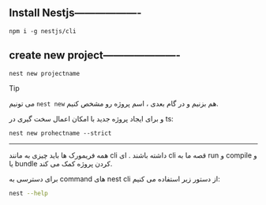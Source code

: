 ## Install Nestjs——————-

```tsx
npm i -g nestjs/cli
```

## create new project———————-

```tsx
nest new projectname
```

>[!tip]
 >می تونیم `nest new` هم بزنیم و در گام بعدی ، اسم پروژه رو مشخص کنیم.

و برای ایجاد پروژه جدید با امکان اعمال سخت گیری در ts:

```tsx
nest new prohectname --strict
```

---
همه فریمورک ها باید چیزی به مانند cli داشته باشند .
ای cli قصه ما به run و compile و یا bundle کردن پروژه کمک می کند.

برای دسترسی به command های nest cli از دستور زیر استفاده می کنیم:

```bash
nest --help
```

